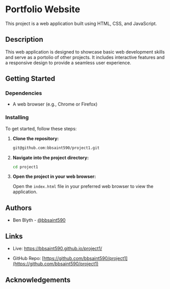 # Portfolio Website

This project is a web application built using HTML, CSS, and JavaScript.

## Description

This web application is designed to showcase basic web development skills and serve as a portolio of other projects. It includes interactive features and a responsive design to provide a seamless user experience.

## Getting Started

### Dependencies

- A web browser (e.g., Chrome or Firefox)
  
### Installing

To get started, follow these steps:

1. **Clone the repository:**

    ```bash
    git@github.com:bbsaint590/project1.git
    ```

2. **Navigate into the project directory:**

    ```bash
    cd project1
    ```

3. **Open the project in your web browser:**

    Open the `index.html` file in your preferred web browser to view the application.

## Authors

- Ben Blyth - [@bbsaint590](https://github.com/bbsaint590)

## Links

- Live: https://bbsaint590.github.io/project1/ 

- GitHub Repo: [https://github.com/bbsaint590/project1](https://github.com/bbsaint590/project1)

## Acknowledgements
